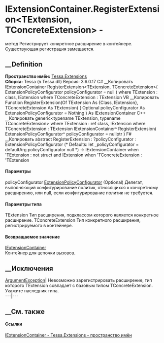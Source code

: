 # IExtensionContainer.RegisterExtension<TExtension, TConcreteExtension> \-
метод
Регистрирует конкретное расширение в контейнере. Существующая регистрация
замещается.
## __Definition
 **Пространство имён:** [Tessa.Extensions](N_Tessa_Extensions.htm)  
 **Сборка:** Tessa (в Tessa.dll) Версия: 3.6.0.17
C# __Копировать
     IExtensionContainer RegisterExtension<TExtension, TConcreteExtension>(
    	ExtensionPolicyConfigurator policyConfigurator = null
    )
    where TExtension : class, IExtension
    where TConcreteExtension : TExtension
VB __Копировать
     Function RegisterExtension(Of TExtension As {Class, IExtension}, TConcreteExtension As TExtension) ( 
    	Optional policyConfigurator As ExtensionPolicyConfigurator = Nothing
    ) As IExtensionContainer
C++ __Копировать
    generic<typename TExtension, typename TConcreteExtension>
    where TExtension : ref class, IExtension
    where TConcreteExtension : TExtension
    IExtensionContainer^ RegisterExtension(
    	ExtensionPolicyConfigurator^ policyConfigurator = nullptr
    )
F# __Копировать
     abstract RegisterExtension : 
            ?policyConfigurator : ExtensionPolicyConfigurator 
    (* Defaults:
            let _policyConfigurator = defaultArg policyConfigurator null
    *)
    -> IExtensionContainer  when 'TExtension : not struct and IExtension when 'TConcreteExtension : 'TExtension
#### Параметры
policyConfigurator
[ExtensionPolicyConfigurator](T_Tessa_Extensions_ExtensionPolicyConfigurator.htm)
(Optional)
     Делегат, выполняющий конфигурирование политик, относящихся к конкретному расширению, или null, если конфигурирование политик не требуется. 
#### Параметры типа
TExtension
    Тип расширения, подклассом которого является конкретное расширение.
TConcreteExtension
    Тип конкретного расширения, регистрируемого в контейнере.
#### Возвращаемое значение
[IExtensionContainer](T_Tessa_Extensions_IExtensionContainer.htm)  
Контейнер для цепочки вызовов.
##  __Исключения
[ArgumentException](https://learn.microsoft.com/dotnet/api/system.argumentexception)|
Невозможно зарегистрировать расширение, тип которого TExtension совпадает с
базовым типом TConcreteExtension. Укажите наследник типа.  
---|---  
## __См. также
#### Ссылки
[IExtensionContainer - ](T_Tessa_Extensions_IExtensionContainer.htm)
[Tessa.Extensions - пространство имён](N_Tessa_Extensions.htm)
